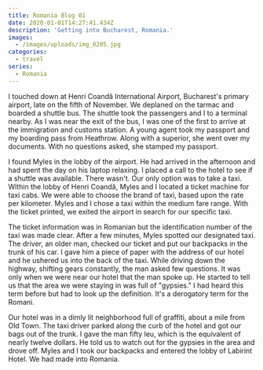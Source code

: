 ```yaml
---
title: Romania Blog 01
date: 2020-01-01T14:27:41.434Z
description: 'Getting into Bucharest, Romania.'
images:
  - /images/uploads/img_0205.jpg
categories:
  - travel
series:
  - Romania
---
```

I touched down at Henri Coandă International Airport, Bucharest's primary airport, late on the fifth of November. We deplaned on the tarmac and boarded a shuttle bus. The shuttle took the passengers and I to a terminal nearby. As I was near the exit of the bus, I was one of the first to arrive at the immigration and customs station. A young agent took my passport and my boarding pass from Heathrow. Along with a superior, she went over my documents. With no questions asked, she stamped my passport.

I found Myles in the lobby of the airport. He had arrived in the afternoon and had spent the day on his laptop relaxing. I placed a call to the hotel to see if a shuttle was available. There wasn't. Our only option was to take a taxi. Within the lobby of Henri Coandă, Myles and I located a ticket machine for taxi cabs. We were able to choose the brand of taxi, based upon the rate per kilometer. Myles and I chose a taxi within the medium fare range. With the ticket printed, we exited the airport in search for our specific taxi.

The ticket information was in Romanian but the identification number of the taxi was made clear. After a few minutes, Myles spotted our designated taxi. The driver, an older man, checked our ticket and put our backpacks in the trunk of his car. I gave him a piece of paper with the address of our hotel and he ushered us into the back of the taxi. While driving down the highway, shifting gears constantly, the man asked few questions. It was only when we were near our hotel that the man spoke up. He started to tell us that the area we were staying in was full of "gypsies." I had heard this term before but had to look up the definition. It's a derogatory term for the Romani.

Our hotel was in a dimly lit neighborhood full of graffiti, about a mile from Old Town. The taxi driver parked along the curb of the hotel and got our bags out of the trunk. I gave the man fifty leu, which is the equivalent of nearly twelve dollars. He told us to watch out for the gypsies in the area and drove off. Myles and I took our backpacks and entered the lobby of Labirint Hotel. We had made into Romania.
